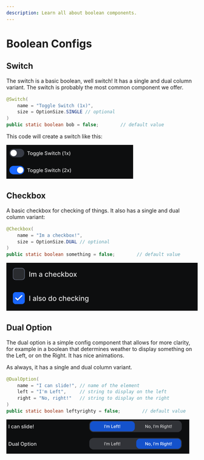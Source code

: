 ```yaml
---
description: Learn all about boolean components.
---
```


# Boolean Configs

## Switch

The switch is a basic boolean, well switch! It has a single and dual column variant. The switch is probably the most common component we offer.

```java
@Switch(
    name = "Toggle Switch (1x)",
    size = OptionSize.SINGLE // optional
)
public static boolean bob = false;        // default value
```

This code will create a switch like this:

![Toggle Switch example (off and on states)](<../../.gitbook/assets/image (17).png>)

## Checkbox

A basic checkbox for checking of things. It also has a single and dual column variant:

```java
@Checkbox(
    name = "Im a checkbox!",
    size = OptionSize.DUAL // optional
)
public static boolean something = false;        // default value
```

![Checkbox examples (off and on states)](<../../.gitbook/assets/image (4).png>)

## Dual Option

The dual option is a simple config component that allows for more clarity, for example in a boolean that determines weather to display something on the Left, or on the Right. It has nice animations.

As always, it has a single and dual column variant.

```java
@DualOption(
    name = "I can slide!", // name of the element
    left = "I'm Left",     // string to display on the left
    right = "No, right!"   // string to display on the right
)
public static boolean leftyrighty = false;        // default value
```

![](<../../.gitbook/assets/image (7).png>)
